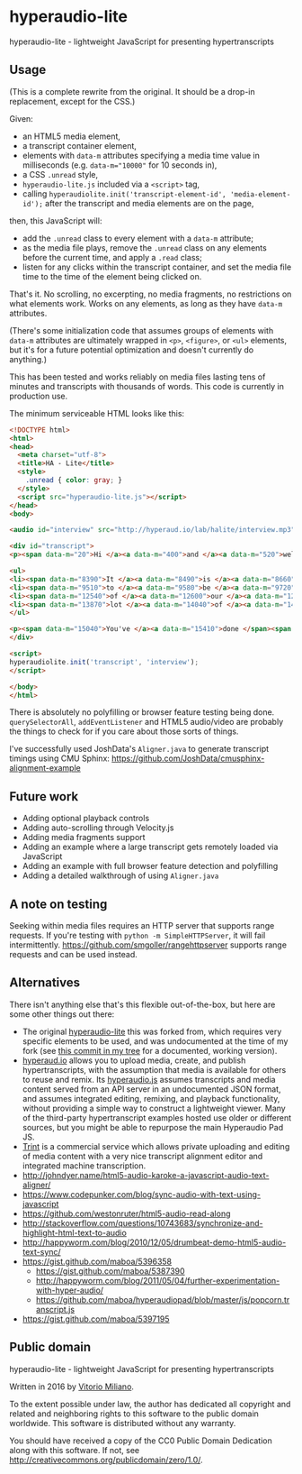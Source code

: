 # hyperaudio-lite

hyperaudio-lite - lightweight JavaScript for presenting hypertranscripts

## Usage

(This is a complete rewrite from the original.  It should be a drop-in replacement, except for the CSS.)

Given:

- an HTML5 media element,
- a transcript container element,
- elements with `data-m` attributes specifying a media time value in milliseconds (e.g. `data-m="10000"` for 10 seconds in),
- a CSS `.unread` style,
- `hyperaudio-lite.js` included via a `<script>` tag,
- calling `hyperaudiolite.init('transcript-element-id', 'media-element-id');` after the transcript and media elements are on the page,

then, this JavaScript will:

- add the `.unread` class to every element with a `data-m` attribute;
- as the media file plays, remove the `.unread` class on any elements before the current time, and apply a `.read` class;
- listen for any clicks within the transcript container, and set the media file time to the time of the element being clicked on.

That's it.  No scrolling, no excerpting, no media fragments, no restrictions on what elements work.  Works on any elements, as long as they have `data-m` attributes.

(There's some initialization code that assumes groups of elements with `data-m` attributes are ultimately wrapped in `<p>`, `<figure>`, or `<ul>` elements, but it's for a future potential optimization and doesn't currently do anything.)

This has been tested and works reliably on media files lasting tens of minutes and transcripts with thousands of words.  This code is currently in production use.

The minimum serviceable HTML looks like this:

```html
<!DOCTYPE html>
<html>
<head>
  <meta charset="utf-8">
  <title>HA - Lite</title>
  <style>
    .unread { color: gray; }
  </style>
  <script src="hyperaudio-lite.js"></script>
</head>
<body>

<audio id="interview" src="http://hyperaud.io/lab/halite/interview.mp3" type="audio/mpeg" controls></audio>

<div id="transcript">
<p><span data-m="20">Hi </a><a data-m="400">and </a><a data-m="520">welcome </a><a data-m="840">to </a><a data-m="940">INSIGHT </a><a data-m="1260">intercom </a><a data-m="1690">today </span><span data-m="1880">I'm </a><a data-m="2010">joined </a><a data-m="2260">by </a><a data-m="2420">Sam </a><a data-m="2680">Mills </a><a data-m="2900">You </a><a data-m="3030">look </a><a data-m="3340">who </span><span data-m="3480">is </a><a data-m="3870">a </a><a data-m="4200">writer </a><a data-m="4700">and </a><a data-m="4980">founder </a><a data-m="5300">of </a><a data-m="5470">user </span><span data-m="5750">on </a><a data-m="5950">board </a><a data-m="6360">. </a><a data-m="7020">Thanks </a><a data-m="7180">so </a><a data-m="7250">much </a><a data-m="7400">for </a><a data-m="7590">joining </span><span data-m="7920">us </a><a data-m="8270">. </span></p>

<ul>
<li><span data-m="8390">It </a><a data-m="8490">is </a><a data-m="8660">an </a><a data-m="8790">absolute </a><a data-m="9210">pleasure </span></li>
<li><span data-m="9510">to </a><a data-m="9580">be </a><a data-m="9720">here </a><a data-m="10800">. </a><a data-m="11280">So </a><a data-m="11630">I </a><a data-m="11700">believe </a><a data-m="12310">most </span></li>
<li><span data-m="12540">of </a><a data-m="12600">our </a><a data-m="12670">readers </a><a data-m="12980">be </a><a data-m="13100">pretty </a><a data-m="13290">familiar </a><a data-m="13790">a </span></li>
<li><span data-m="13870">lot </a><a data-m="14040">of </a><a data-m="14120">your </a><a data-m="14250">work </a><a data-m="14740">. </span></li>
</ul>

<p><span data-m="15040">You've </a><a data-m="15410">done </span><span data-m="15580">a </a><a data-m="15670">lot </a><a data-m="15870">of </a><a data-m="15970">Tara </a><a data-m="16230">downs </a><a data-m="16500">of </a><a data-m="16620">money </span><span data-m="16880">money </a><a data-m="17180">money </a><a data-m="17500">popular </a><a data-m="18090">products </a><a data-m="19240">spending </a><a data-m="19710">exactly </a><a data-m="20190">had </span><span data-m="20420">a </a><a data-m="21600">on </a><a data-m="21800">board </a><a data-m="22040">new </a><a data-m="22250">users </a><a data-m="24090">basically </a><a data-m="24490">achieve </span><span data-m="24840">their </a><a data-m="24940">business </a><a data-m="25300">goals </a><a data-m="26330">to </a><a data-m="26490">get </a><a data-m="26640">straight </a><a data-m="27130">into </span><span data-m="27400">it </a><a data-m="27580">. </span></p>
</div>

<script>
hyperaudiolite.init('transcript', 'interview');
</script>

</body>
</html>
```

There is absolutely no polyfilling or browser feature testing being done.  `querySelectorAll`, `addEventListener` and HTML5 audio/video are probably the things to check for if you care about those sorts of things.

I've successfully used JoshData's `Aligner.java` to generate transcript timings using CMU Sphinx: https://github.com/JoshData/cmusphinx-alignment-example

## Future work

- Adding optional playback controls
- Adding auto-scrolling through Velocity.js
- Adding media fragments support
- Adding an example where a large transcript gets remotely loaded via JavaScript
- Adding an example with full browser feature detection and polyfilling
- Adding a detailed walkthrough of using `Aligner.java`

## A note on testing

Seeking within media files requires an HTTP server that supports range requests.  If you're testing with `python -m SimpleHTTPServer`, it will fail intermittently.  https://github.com/smgoller/rangehttpserver supports range requests and can be used instead.

## Alternatives

There isn't anything else that's this flexible out-of-the-box, but here are some other things out there:

* The original [hyperaudio-lite](https://github.com/hyperaudio/hyperaudio-lite) this was forked from, which requires very specific elements to be used, and was undocumented at the time of my fork (see [this commit in my tree](https://github.com/vitorio/hyperaudio-lite/tree/0467ef6ed8de57a1a3067cb808e2c96c757a76af) for a documented, working version).
* [hyperaud.io](http://hyperaud.io/) allows you to upload media, create, and publish hypertranscripts, with the assumption that media is available for others to reuse and remix.  Its [hyperaudio.js](https://github.com/hyperaudio/hyperaudio-pad) assumes transcripts and media content served from an API server in an undocumented JSON format, and assumes integrated editing, remixing, and playback functionality, without providing a simple way to construct a lightweight viewer.  Many of the third-party hypertranscript examples hosted use older or different sources, but you might be able to repurpose the main Hyperaudio Pad JS.
* [Trint](https://trint.com) is a commercial service which allows private uploading and editing of media content with a very nice transcript alignment editor and integrated machine transcription.
* http://johndyer.name/html5-audio-karoke-a-javascript-audio-text-aligner/
* https://www.codepunker.com/blog/sync-audio-with-text-using-javascript
* https://github.com/westonruter/html5-audio-read-along
* http://stackoverflow.com/questions/10743683/synchronize-and-highlight-html-text-to-audio
* http://happyworm.com/blog/2010/12/05/drumbeat-demo-html5-audio-text-sync/
* https://gist.github.com/maboa/5396358
  * https://gist.github.com/maboa/5387390
  * http://happyworm.com/blog/2011/05/04/further-experimentation-with-hyper-audio/
  * https://github.com/maboa/hyperaudiopad/blob/master/js/popcorn.transcript.js
* https://gist.github.com/maboa/5397195

## Public domain

hyperaudio-lite - lightweight JavaScript for presenting hypertranscripts

Written in 2016 by [Vitorio Miliano](http://vitor.io/).

To the extent possible under law, the author has dedicated all copyright and related and neighboring rights to this software to the public domain worldwide.  This software is distributed without any warranty.

You should have received a copy of the CC0 Public Domain Dedication along with this software.  If not, see <http://creativecommons.org/publicdomain/zero/1.0/>.
